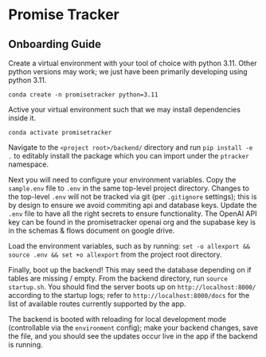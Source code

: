 # Promise Tracker

## Onboarding Guide
Create a virtual environment with your tool of choice with python 3.11. Other python versions may work; we just have been primarily developing using python 3.11.

`conda create -n promisetracker python=3.11`

Active your virtual environment such that we may install dependencies inside it.

`conda activate promisetracker`

Navigate to the `<project root>/backend/` directory and run `pip install -e .` to editably install the package which you can import under the `ptracker` namespace.

Next you will need to configure your environment variables. Copy the `sample.env` file to `.env` in the same top-level project directory. Changes to the top-level `.env` will not be tracked via git (per `.gitignore` settings); this is by design to ensure we avoid commiting api and database keys. Update the `.env` file to have all the right secrets to ensure functionality. The OpenAI API key can be found in the promisetracker openai org and the supabase key is in the schemas & flows document on google drive.

Load the environment variables, such as by running:
`set -o allexport && source .env && set +o allexport` from the project root directory.

Finally, boot up the backend! This may seed the database depending on if tables are missing / empty. From the backend directory, run `source startup.sh`. You should find the server boots up on `http://localhost:8000/` according to the startup logs; refer to `http://localhost:8000/docs` for the list of available routes currently supported by the app.

The backend is booted with reloading for local development mode (controllable via the `environment` config); make your backend changes, save the file, and you should see the updates occur live in the app if the backend is running.
